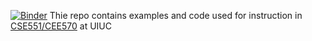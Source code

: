 [![Binder](https://mybinder.org/badge_logo.svg)](https://mybinder.org/v2/gh/bhaveshshrimali/CSE551Spring2020/master)
Thie repo contains examples and code used for instruction in [CSE551/CEE570](https://courses.illinois.edu/schedule/2020/spring/CEE/570) at UIUC
